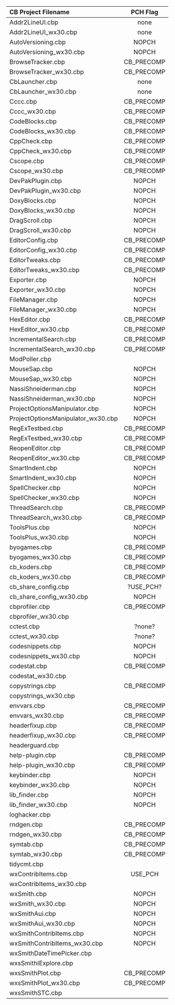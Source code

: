 | CB Project Filename                   | PCH Flag |
|:--------------------------------------|:--------:|
|Addr2LineUI.cbp                        |none|
|Addr2LineUI_wx30.cbp                   |none|
|AutoVersioning.cbp                     |NOPCH|
|AutoVersioning_wx30.cbp                |NOPCH|
|BrowseTracker.cbp                      |CB_PRECOMP|
|BrowseTracker_wx30.cbp                 |CB_PRECOMP|
|CbLauncher.cbp                         |none|
|CbLauncher_wx30.cbp                    |none|
|Cccc.cbp                               |CB_PRECOMP|
|Cccc_wx30.cbp                          |CB_PRECOMP|
|CodeBlocks.cbp                         |CB_PRECOMP|
|CodeBlocks_wx30.cbp                    |CB_PRECOMP|
|CppCheck.cbp                           |CB_PRECOMP|
|CppCheck_wx30.cbp                      |CB_PRECOMP|
|Cscope.cbp                             |CB_PRECOMP|
|Cscope_wx30.cbp                        |CB_PRECOMP|
|DevPakPlugin.cbp                       |NOPCH|
|DevPakPlugin_wx30.cbp                  |NOPCH|
|DoxyBlocks.cbp                         |NOPCH|
|DoxyBlocks_wx30.cbp                    |NOPCH|
|DragScroll.cbp                         |NOPCH|
|DragScroll_wx30.cbp                    |NOPCH|
|EditorConfig.cbp                       |CB_PRECOMP|
|EditorConfig_wx30.cbp                  |CB_PRECOMP|
|EditorTweaks.cbp                       |CB_PRECOMP|
|EditorTweaks_wx30.cbp                  |CB_PRECOMP|
|Exporter.cbp                           |NOPCH|
|Exporter_wx30.cbp                      |NOPCH|
|FileManager.cbp                        |NOPCH|
|FileManager_wx30.cbp                   |NOPCH|
|HexEditor.cbp                          |CB_PRECOMP|
|HexEditor_wx30.cbp                     |CB_PRECOMP|
|IncrementalSearch.cbp                  |CB_PRECOMP|
|IncrementalSearch_wx30.cbp             |CB_PRECOMP|
|ModPoller.cbp                          ||
|MouseSap.cbp                           |NOPCH|
|MouseSap_wx30.cbp                      |NOPCH|
|NassiShneiderman.cbp                   |NOPCH|
|NassiShneiderman_wx30.cbp              |NOPCH|
|ProjectOptionsManipulator.cbp          |NOPCH|
|ProjectOptionsManipulator_wx30.cbp     |NOPCH|
|RegExTestbed.cbp                       |CB_PRECOMP|
|RegExTestbed_wx30.cbp                  |CB_PRECOMP|
|ReopenEditor.cbp                       |CB_PRECOMP|
|ReopenEditor_wx30.cbp                  |CB_PRECOMP|
|SmartIndent.cbp                        |NOPCH|
|SmartIndent_wx30.cbp                   |NOPCH|
|SpellChecker.cbp                       |NOPCH|
|SpellChecker_wx30.cbp                  |NOPCH|
|ThreadSearch.cbp                       |CB_PRECOMP|
|ThreadSearch_wx30.cbp                  |CB_PRECOMP|
|ToolsPlus.cbp                          |NOPCH|
|ToolsPlus_wx30.cbp                     |NOPCH|
|byogames.cbp                           |CB_PRECOMP|
|byogames_wx30.cbp                      |CB_PRECOMP|
|cb_koders.cbp                          |CB_PRECOMP|
|cb_koders_wx30.cbp                     |CB_PRECOMP|
|cb_share_config.cbp                    |?USE_PCH?|
|cb_share_config_wx30.cbp               |NOPCH|
|cbprofiler.cbp                         |CB_PRECOMP|
|cbprofiler_wx30.cbp                    ||
|cctest.cbp                             |?none?|
|cctest_wx30.cbp                        |?none?|
|codesnippets.cbp                       |NOPCH|
|codesnippets_wx30.cbp                  |NOPCH|
|codestat.cbp                           |CB_PRECOMP|
|codestat_wx30.cbp                      ||
|copystrings.cbp                        |CB_PRECOMP|
|copystrings_wx30.cbp                   ||
|envvars.cbp                            |CB_PRECOMP|
|envvars_wx30.cbp                       |CB_PRECOMP|
|headerfixup.cbp                        |CB_PRECOMP|
|headerfixup_wx30.cbp                   |CB_PRECOMP|
|headerguard.cbp                        ||
|help-plugin.cbp                        |CB_PRECOMP|
|help-plugin_wx30.cbp                   |CB_PRECOMP|
|keybinder.cbp                          |NOPCH|
|keybinder_wx30.cbp                     |NOPCH|
|lib_finder.cbp                         |NOPCH|
|lib_finder_wx30.cbp                    |NOPCH|
|loghacker.cbp                          ||
|rndgen.cbp                             |CB_PRECOMP|
|rndgen_wx30.cbp                        |CB_PRECOMP|
|symtab.cbp                             |CB_PRECOMP|
|symtab_wx30.cbp                        |CB_PRECOMP|
|tidycmt.cbp                            ||
|wxContribItems.cbp                     |USE_PCH|
|wxContribItems_wx30.cbp                ||
|wxSmith.cbp                            |NOPCH|
|wxSmith_wx30.cbp                       |NOPCH|
|wxSmithAui.cbp                         |NOPCH|
|wxSmithAui_wx30.cbp                    |NOPCH|
|wxSmithContribItems.cbp                |NOPCH|
|wxSmithContribItems_wx30.cbp           |NOPCH|
|wxSmithDateTimePicker.cbp              ||
|wxsSmithIExplore.cbp                   ||
|wxsSmithPlot.cbp                       |CB_PRECOMP|
|wxsSmithPlot_wx30.cbp                  |CB_PRECOMP|
|wxsSmithSTC.cbp                        ||
